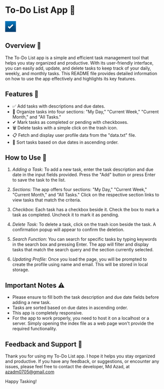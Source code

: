 # To-Do List App 📝

<img src="img/ico.png" alt="To-Do List App" width="35" height="35">

## Overview 🌟

The To-Do List app is a simple and efficient task management tool that helps you stay organized and productive. With its user-friendly interface, you can easily add, update, and delete tasks to keep track of your daily, weekly, and monthly tasks. This README file provides detailed information on how to use the app effectively and highlights its key features.

## Features 🚀

- ✅ Add tasks with descriptions and due dates.
- 📅 Organize tasks into four sections: "My Day," "Current Week," "Current Month," and "All Tasks."
- ✔ Mark tasks as completed or pending with checkboxes.
- 🗑 Delete tasks with a simple click on the trash icon.
- 📋 Fetch and display user profile data from the "data.txt" file.
- 🔢 Sort tasks based on due dates in ascending order.

 

## How to Use 📖

1. *Adding a Task:* To add a new task, enter the task description and due date in the input fields provided. Press the "Add" button or press Enter to save the task to the list.

2. *Sections:* The app offers four sections: "My Day," "Current Week," "Current Month," and "All Tasks." Click on the respective section links to view tasks that match the criteria.

3. *Checkbox:* Each task has a checkbox beside it. Check the box to mark a task as completed. Uncheck it to mark it as pending.

4. *Delete Task:* To delete a task, click on the trash icon beside the task. A confirmation popup will appear to confirm the deletion.

5. *Search Function*: You can search for specific tasks by typing keywords in the search box and pressing Enter. The app will filter and display tasks that match the search query and the section currently selected.

6. *Updating Profile:* Once you load the page, you will be prompted to create the profile using name and email. This will be stored in local storage.

## Important Notes ⚠


- Please ensure to fill both the task description and due date fields before adding a new task.
- Tasks are sorted based on due dates in ascending order.
- This app is completely responsive.
- For the app to work properly, you need to host it on a localhost or a server. Simply opening the index file as a web page won't provide the required functionality.


## Feedback and Support 💌

Thank you for using my To-Do List app. I hope it helps you stay organized and productive. If you have any feedback, or suggestions, or encounter any issues, please feel free to contact the developer, Md Azad, at azadm0705@gmail.com

Happy Tasking! 
